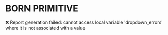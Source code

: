 # BORN PRIMITIVE

❌ Report generation failed: cannot access local variable 'dropdown_errors' where it is not associated with a value